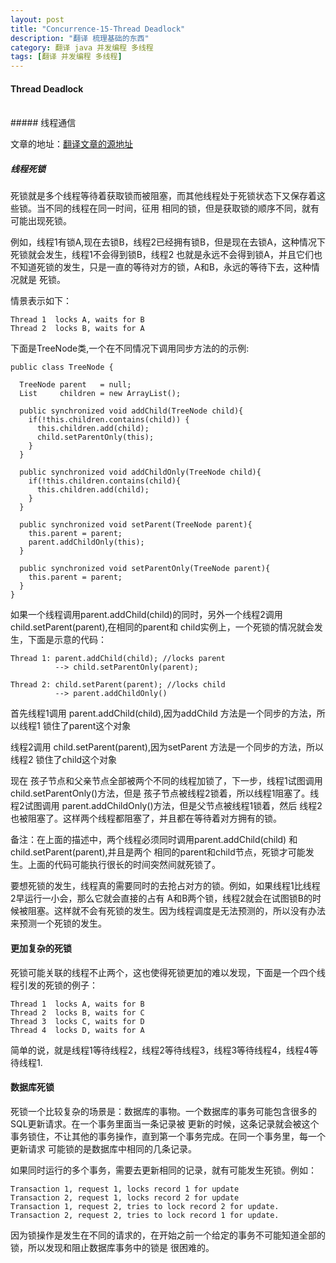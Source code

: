 ```yaml
---
layout: post
title: "Concurrence-15-Thread Deadlock"
description: "翻译 梳理基础的东西"
category: 翻译 java 并发编程 多线程
tags: [翻译 并发编程 多线程]
---
```

#### Thread Deadlock
<br/>
##### 线程通信
<br/>

文章的地址：[翻译文章的源地址](http://tutorials.jenkov.com/java-concurrency/deadlock.html)
<br/>

##### 线程死锁

死锁就是多个线程等待着获取锁而被阻塞，而其他线程处于死锁状态下又保存着这些锁。当不同的线程在同一时间，征用
相同的锁，但是获取锁的顺序不同，就有可能出现死锁。    

例如，线程1有锁A,现在去锁B，线程2已经拥有锁B，但是现在去锁A，这种情况下死锁就会发生，线程1不会得到锁B，线程2
也就是永远不会得到锁A，并且它们也不知道死锁的发生，只是一直的等待对方的锁，A和B，永远的等待下去，这种情况就是
死锁。     

情景表示如下：   

```
Thread 1  locks A, waits for B
Thread 2  locks B, waits for A
```   

下面是TreeNode类,一个在不同情况下调用同步方法的的示例:   

```
public class TreeNode {
 
  TreeNode parent   = null;  
  List     children = new ArrayList();

  public synchronized void addChild(TreeNode child){
    if(!this.children.contains(child)) {
      this.children.add(child);
      child.setParentOnly(this);
    }
  }
  
  public synchronized void addChildOnly(TreeNode child){
    if(!this.children.contains(child){
      this.children.add(child);
    }
  }
  
  public synchronized void setParent(TreeNode parent){
    this.parent = parent;
    parent.addChildOnly(this);
  }

  public synchronized void setParentOnly(TreeNode parent){
    this.parent = parent;
  }
}
```  

如果一个线程调用parent.addChild(child)的同时，另外一个线程2调用child.setParent(parent),在相同的parent和
child实例上，一个死锁的情况就会发生，下面是示意的代码：    

```
Thread 1: parent.addChild(child); //locks parent
          --> child.setParentOnly(parent);

Thread 2: child.setParent(parent); //locks child
          --> parent.addChildOnly()
``` 

首先线程1调用 parent.addChild(child),因为addChild 方法是一个同步的方法，所以线程1 锁住了parent这个对象

线程2调用  child.setParent(parent),因为setParent 方法是一个同步的方法，所以线程2 锁住了child这个对象

现在 孩子节点和父亲节点全部被两个不同的线程加锁了，下一步，线程1试图调用 child.setParentOnly()方法，但是
孩子节点被线程2锁着，所以线程1阻塞了。线程2试图调用 parent.addChildOnly()方法，但是父节点被线程1锁着，然后
线程2也被阻塞了。这样两个线程都阻塞了，并且都在等待着对方拥有的锁。   

备注：在上面的描述中，两个线程必须同时调用parent.addChild(child) 和 child.setParent(parent),并且是两个
相同的parent和child节点，死锁才可能发生。上面的代码可能执行很长的时间突然间就死锁了。    

要想死锁的发生，线程真的需要同时的去抢占对方的锁。例如，如果线程1比线程2早运行一小会，那么它就会直接的占有
A和B两个锁，线程2就会在试图锁B的时候被阻塞。这样就不会有死锁的发生。因为线程调度是无法预测的，所以没有办法
来预测一个死锁的发生。

#### 更加复杂的死锁

死锁可能关联的线程不止两个，这也使得死锁更加的难以发现，下面是一个四个线程引发的死锁的例子：    

```
Thread 1  locks A, waits for B
Thread 2  locks B, waits for C
Thread 3  locks C, waits for D
Thread 4  locks D, waits for A
``` 

简单的说，就是线程1等待线程2，线程2等待线程3，线程3等待线程4，线程4等待线程1.    

#### 数据库死锁

死锁一个比较复杂的场景是：数据库的事物。一个数据库的事务可能包含很多的SQL更新请求。在一个事务里面当一条记录被
更新的时候，这条记录就会被这个事务锁住，不让其他的事务操作，直到第一个事务完成。在同一个事务里，每一个更新请求
可能锁的是数据库中相同的几条记录。

如果同时运行的多个事务，需要去更新相同的记录，就有可能发生死锁。例如：        

```
Transaction 1, request 1, locks record 1 for update
Transaction 2, request 1, locks record 2 for update
Transaction 1, request 2, tries to lock record 2 for update.
Transaction 2, request 2, tries to lock record 1 for update.
```

因为锁操作是发生在不同的请求的，在开始之前一个给定的事务不可能知道全部的锁，所以发现和阻止数据库事务中的锁是
很困难的。  













































































































